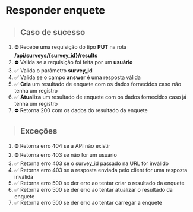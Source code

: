 # Responder enquete

> ## Caso de sucesso
1. ⛔️ Recebe uma requisição do tipo **PUT** na rota **/api/surveys/{survey_id}/results**
2. ⛔️ Valida se a requisição foi feita por um **usuário**
3. ✅ Valida o parâmetro **survey_id**
4. ✅ Valida se o campo **answer** é uma resposta válida
5. ✅ **Cria** um resultado de enquete com os dados fornecidos caso não tenha um registro
6. ✅ **Atualiza** um resultado de enquete com os dados fornecidos caso já tenha um registro
7. ⛔️ Retorna 200 com os dados do resultado da enquete

>  ## Exceções
1. ⛔️ Retorna erro 404 se a API não existir
2. ⛔️ Retorna erro 403 se não for um usuário
3. ✅ Retorna erro 403 se o survey_id passado na URL for inválido
4. ✅ Retorna erro 403 se a resposta enviada pelo client for uma resposta inválida
5. ✅ Retorna erro 500 se der erro ao tentar criar o resultado da enquete
6. ✅ Retorna erro 500 se der erro ao tentar atualizar o resultado da enquete
7. ✅ Retorna erro 500 se der erro ao tentar carregar a enquete